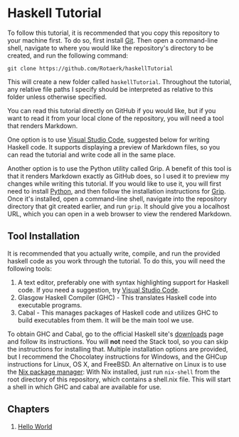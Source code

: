 Haskell Tutorial
================

To follow this tutorial, it is recommended that you copy this repository to your machine first. To do so,
first install [Git](https://git-scm.com/downloads).  Then open a command-line shell, navigate to where you would
like the repository's directory to be created, and run the following command:

```console
git clone https://github.com/Rotaerk/haskellTutorial 
```

This will create a new folder called `haskellTutorial`. Throughout the tutorial, any relative file paths I specify
should be interpreted as relative to this folder unless otherwise specified.

You can read this tutorial directly on GitHub if you would like, but if you want to read it from your local clone
of the repository, you will need a tool that renders Markdown.

One option is to use [Visual Studio Code](https://code.visualstudio.com/), suggested below for writing
Haskell code. It supports displaying a preview of Markdown files, so you can read the tutorial and write code
all in the same place.

Another option is to use the Python utility called Grip. A benefit of this tool is that it renders Markdown exactly
as GitHub does, so I used it to preview my changes while writing this tutorial. If you would like to use it,
you will first need to install [Python](https://www.python.org/downloads/), and then follow the installation
instructions for [Grip](https://github.com/joeyespo/grip). Once it's installed, open a command-line shell,
navigate into the repository directory that git created earlier, and run `grip`. It should give you a localhost
URL, which you can open in a web browser to view the rendered Markdown.

Tool Installation
-----------------

It is recommended that you actually write, compile, and run the provided haskell code as you work through the
tutorial. To do this, you will need the following tools:

1. A text editor, preferably one with syntax highlighting support for Haskell code. If you need a suggestion,
   try [Visual Studio Code](https://code.visualstudio.com/).
2. Glasgow Haskell Compiler (GHC) - This translates Haskell code into executable programs.
3. Cabal - This manages packages of Haskell code and utilizes GHC to build executables from them. It will be
   the main tool we use.

To obtain GHC and Cabal, go to the official Haskell site's [downloads](https://www.haskell.org/downloads) page
and follow its instructions. You will **not** need the Stack tool, so you can skip the instructions for installing
that. Multiple installation options are provided, but I recommend the Chocolatey instructions for Windows,
and the GHCup instructions for Linux, OS X, and FreeBSD. An alternative on Linux is to use the
[Nix package manager](https://nixos.org/download.html): With Nix installed, just run `nix-shell` from the root
directory of this repository, which contains a shell.nix file. This will start a shell in which GHC and cabal
are available for use.

Chapters
--------

1. [Hello World](Chapter1.md)
